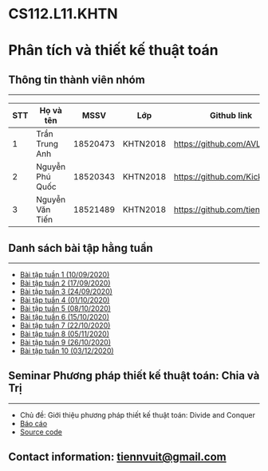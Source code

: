 # CS112.L11.KHTN
# Phân tích và thiết kế thuật toán

## Thông tin thành viên nhóm
-----------
| STT | Họ và tên | MSSV | Lớp | Github link |
|-|-|-|-|-|
| 1 | Trần Trung Anh | 18520473 | KHTN2018 | https://github.com/AVL1 |
| 2 | Nguyễn Phú Quốc | 18520343 | KHTN2018 | https://github.com/KicksxNPQ |
| 3 | Nguyễn Văn Tiến | 18521489 | KHTN2018 | https://github.com/tiennvuit |


## Danh sách bài tập hằng tuần
-----------
- [Bài tập tuần 1 (10/09/2020)](https://github.com/tiennvuit/CS112.L11.KHTN/tree/master/Assignment_01)
- [Bài tập tuần 2 (17/09/2020)](https://github.com/tiennvuit/CS112.L11.KHTN/tree/master/Assignment_02)
- [Bài tập tuần 3 (24/09/2020)](https://github.com/tiennvuit/CS112.L11.KHTN/tree/master/Assignment_03)
- [Bài tập tuần 4 (01/10/2020)](https://github.com/tiennvuit/CS112.L11.KHTN/tree/master/Assignment_04)
- [Bài tập tuần 5 (08/10/2020)](https://github.com/tiennvuit/CS112.L11.KHTN/tree/master/Assignment_05)
- [Bài tập tuần 6 (15/10/2020)](https://github.com/tiennvuit/CS112.L11.KHTN/tree/master/Assignment_05)
- [Bài tập tuần 7 (22/10/2020)](https://github.com/tiennvuit/CS112.L11.KHTN/tree/master/Assignment_05)
- [Bài tập tuần 8 (05/11/2020)](https://github.com/tiennvuit/CS112.L11.KHTN/tree/master/Assignment_05)
- [Bài tập tuần 9 (26/10/2020)](https://github.com/tiennvuit/CS112.L11.KHTN/tree/master/Assignment_05)
- [Bài tập tuần 10 (03/12/2020)](https://github.com/tiennvuit/CS112.L11.KHTN/tree/master/Assignment_05)

## Seminar Phương pháp thiết kế thuật toán: Chia và Trị
----------
- Chủ đề: Giới thiệu phương pháp thiết kế thuật toán: Divide and Conquer
- [Báo cáo](https://github.com/tiennvuit/CS112.L11.KHTN/blob/master/Seminar/%5BSeminar%5D%20Divide%20and%20Conquer.pptx)
- [Source code](https://github.com/tiennvuit/CS112.L11.KHTN/tree/master/Seminar/Practice)


## Contact information: tiennvuit@gmail.com




